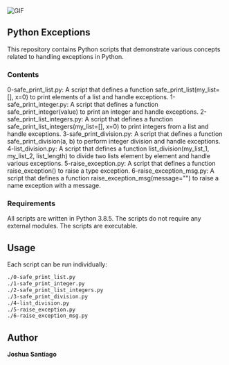 ![GIF](https://media.giphy.com/media/26tn33aiTi1jkl6H6/giphy.gif)
## Python Exceptions
This repository contains Python scripts that demonstrate various concepts related to handling exceptions in Python.

### Contents
0-safe_print_list.py: A script that defines a function safe_print_list(my_list=[], x=0) to print elements of a list and handle exceptions.
1-safe_print_integer.py: A script that defines a function safe_print_integer(value) to print an integer and handle exceptions.
2-safe_print_list_integers.py: A script that defines a function safe_print_list_integers(my_list=[], x=0) to print integers from a list and handle exceptions.
3-safe_print_division.py: A script that defines a function safe_print_division(a, b) to perform integer division and handle exceptions.
4-list_division.py: A script that defines a function list_division(my_list_1, my_list_2, list_length) to divide two lists element by element and handle various exceptions.
5-raise_exception.py: A script that defines a function raise_exception() to raise a type exception.
6-raise_exception_msg.py: A script that defines a function raise_exception_msg(message="") to raise a name exception with a message.

### Requirements
All scripts are written in Python 3.8.5.
The scripts do not require any external modules.
The scripts are executable.

## Usage
Each script can be run individually:

```bash
./0-safe_print_list.py
./1-safe_print_integer.py
./2-safe_print_list_integers.py
./3-safe_print_division.py
./4-list_division.py
./5-raise_exception.py
./6-raise_exception_msg.py
```

## Author
**Joshua Santiago**